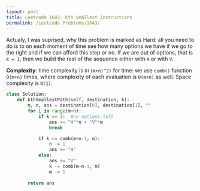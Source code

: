 ```yaml
---
layout: post
title: Leetcode 1643. Kth Smallest Instructions
permalink: /Leetcode Problems/1643/
---
```


Actualy, I was suprised, why this problem is marked as Hard: all you need to do is to on each moment of time see how many options we have if we go to the right and if we can afford this step or no. If we are out of options, that is `k = 1`, then we build the rest of the sequence either with `H` or with `V`.

**Complexity**: time complexity is `O((m+n)^2)` for time: we use `comb()` function `O(m+n)` times, where complexity of each evaluation is `O(m+n)` as well. Space complexity is `O(1)`.

```python
class Solution:
    def kthSmallestPath(self, destination, k):
        m, n, ans = destination[0], destination[1], ""
        for i in range(m+n):
            if k == 1:  #no options left
                ans += "H"*n + "V"*m
                break

            if k <= comb(m+n-1, m):
                n -= 1
                ans += "H"
            else:
                ans += "V"
                k -= comb(m+n-1, m)
                m -= 1
                
        return ans
```